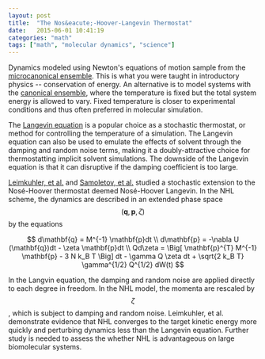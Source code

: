 ```yaml
---
layout: post
title:  "The Nos&eacute;-Hoover-Langevin Thermostat"
date:   2015-06-01 10:41:19
categories: "math"
tags: ["math", "molecular dynamics", "science"]
---
```

Dynamics modeled using Newton's equations of motion sample from the [microcanonical ensemble](https://en.wikipedia.org/wiki/Microcanonical_ensemble).  This is what you were taught in introductory physics -- conservation of energy.  An alternative is to model systems with the [canonical ensemble](https://en.wikipedia.org/wiki/Canonical_ensemble), where the temperature is fixed but the total system energy is allowed to vary.  Fixed temperature is closer to experimental conditions and thus often preferred in molecular simulation.

The [Langevin equation](http://rnowling.github.io/math/2015/03/21/langevin-equation.html) is a popular choice as a stochastic thermostat, or method for controlling the temperature of a simulation.  The Langevin equation can also be used to emulate the effects of solvent through the damping and random noise terms, making it a doubly-attractive choice for thermostatting implicit solvent simulations.  The downside of the Langevin equation is that it can disruptive if the damping coefficient is too large.

[Leimkuhler, et al.](http://www.maths.ed.ac.uk/~mthdat25/thermostat/A-gentle-stochastic-thermostat.pdf) and [Samoletov, et al.](http://arxiv.org/pdf/physics/0412163.pdf) studied a stochastic extension to the Nos&eacute;-Hoover thermostat deemed Nos&eacute;-Hoover Langevin.  In the NHL scheme, the dynamics are described in an extended phase space $$(\mathbf{q}, \mathbf{p}, \zeta)$$ by the equations

$$
d\mathbf{q} = M^{-1} \mathbf{p}dt \\
d\mathbf{p} = -\nabla U (\mathbf{q})dt - \zeta \mathbf{p}dt \\
Qd\zeta = \Big[ \mathbf{p}^{T} M^{-1} \mathbf{p} - 3 N k_B T \Big] dt - \gamma Q \zeta dt + \sqrt{2 k_B T} \gamma^{1/2} Q^{1/2} dW(t)
$$

In the Langvin equation, the damping and random noise are applied directly to each degree in freedom.  In the NHL model, the momenta are rescaled by $$\zeta$$, which is subject to damping and random noise.  Leimkuhler, et al. demonstrate evidence that NHL converges to the target kinetic energy more quickly and perturbing dynamics less than the Langevin equation.  Further study is needed to assess the whether NHL is advantageous on large biomolecular systems.